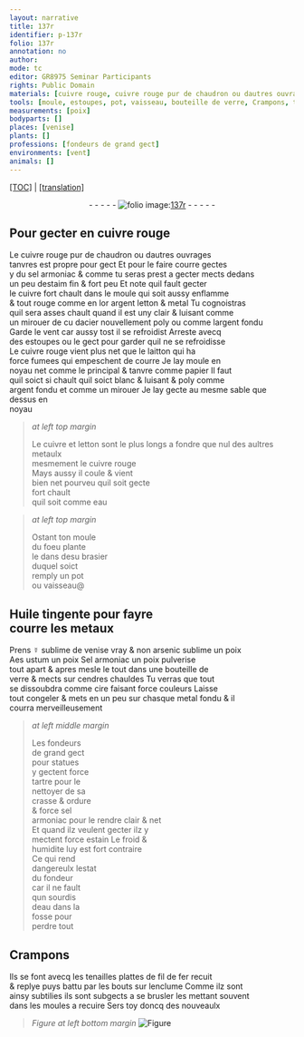 ```yaml
---
layout: narrative
title: 137r
identifier: p-137r
folio: 137r
annotation: no
author:
mode: tc
editor: GR8975 Seminar Participants
rights: Public Domain
materials: [cuivre rouge, cuivre rouge pur de chaudron ou dautres ouvrages tanvres, sel armoniac, estaim fin, cuivre, or, argent, letton, metal, acier, argent fondu, laitton, papier, metaulx, eau, Huile tingente, metaux, ☿ sublime de venise vray, arsenic sublime, Aes ustum, Sel armoniac, verre, cendres, cire, metal fondu, tartre, crasse, ordure, estain, fil de fer]
tools: [moule, estoupes, pot, vaisseau, bouteille de verre, Crampons, tenailles plattes, enclume, moules]
measurements: [poix]
bodyparts: []
places: [venise]
plants: []
professions: [fondeurs de grand gect]
environments: [vent]
animals: []
---
```


 <p><a href="{{ site.baseurl }}/diplomatic/">[TOC]</a> | <a href="{{ site.baseurl }}/texts/p-137r_tl/" target="_blank">[translation]</a></p><div class="folio" align="center">- - - - - <a href="http://gallica.bnf.fr/ark:/12148/btv1b10500001g/f279.image" target="_blank"><img src="https://cu-mkp.github.io/2017-workshop-edition/assets/photo-icon.png" alt="folio image: " style="display:inline-block; margin-bottom:-3px;"/>137r</a> - - - - - </div>  
  

## Pour gecter en <span class="m">cuivre rouge</span>

 
Le <span class="m">cuivre rouge pur de chaudron ou dautres ouvrages<br/> tanvres</span> est propre pour gect Et pour le faire courre gectes<br/> y du <span class="m">sel armoniac</span> & co<span class="exp">mm</span>e tu seras prest a gecter mects dedans<br/> un peu d<span class="m">estaim fin</span> & fort peu Et note quil fault gecter<br/> le <span class="m">cuivre</span> fort chault dans le <span class="tl">moule</span> qui soit aussy enflamme<br/> & tout rouge co<span class="exp">mm</span>e en l<span class="m">or</span> <span class="m">argent</span> <span class="m">letton</span> & <span class="m">metal</span> Tu cognoistras<br/> quil sera asses chault quand il est uny clair & luisant comme<br/> un mirouer <span class="del">de cu</span> d<span class="m">acier</span> nouvellem<span class="exp">ent</span> poly ou co<span class="exp">mm</span>e l<span class="m">argent fondu</span><br/> Garde le <span class="env">vent</span> car aussy tost il se refroidist Arreste avecq<br/> des <span class="tl">estoupes</span> <span class="del">ou</span> le gect pour garder quil ne se refroidisse<br/> Le <span class="m">cuivre rouge</span> vient plus net que le <span class="m">laitton</span> qui ha<br/> force fumees qui empeschent de courre Je lay moule en<br/> noyau net co<span class="exp">mm</span>e le principal & tanvre co<span class="exp">mm</span>e <span class="m">papier</span> Il faut<br/> quil soict si chault quil soict blanc & luisant & poly co<span class="exp">mm</span>e<br/> <span class="m">argent fondu</span> et <span class="add">co<span class="exp">mm</span>e un mirouer</span> Je lay gecte au mesme sable que dessus en<br/> noyau
 
> *at left top margin*
> 
> 
>   Le <span class="m">cuivre</span> et <span class="m">letton</span> sont le plus longs a fondre que nul des aultres <span class="m">metaulx</span><br/> mesmem<span class="exp">ent</span> le <span class="m">cuivre rouge</span><br/> Mays aussy il coule & vient<br/> bien net pourveu quil soit gecte<br/> fort chault<br/> quil soit co<span class="exp">mm</span>e <span class="m">eau</span>
 
> *at left top margin*
> 
> 
>   Ostant ton <span class="tl">moule</span><br/> du foeu plante<br/> le dans d<span class="del">es</span>u brasier<br/> duquel soict<br/> remply un <span class="tl">pot</span><br/> ou <span class="tl">vaisseau</span>@
 
 
  

## <span class="m">Huile tingente</span> pour fayre<br/> courre les <span class="m">metaux</span>

 
 P<span class="exp">rens</span> <span class="m">☿ sublime de <span class="pl">venise</span> vray</span> & non <span class="m">arsenic sublime</span> un <span class="ms">poix</span><br/> <span class="m">Aes ustum</span> un <span class="ms">poix</span> <span class="m">Sel armoniac</span> un <span class="ms">poix</span> pulverise<br/> tout apart & apres mesle le tout dans une <span class="tl">bouteille de<br/> <span class="m">verre</span></span> & mects sur <span class="m">cendres</span> chauldes Tu verras que tout<br/> se dissoubdra co<span class="exp">mm</span>e <span class="m">cire</span> faisant force couleurs Laisse<br/> <span class="del">tout</span> congeler & mets en un peu sur chasque <span class="m">metal <span class="add">fondu</span></span> & il<br/> courra merveilleusem<span class="exp">ent</span>
 
> *at left middle margin*
> 
> 
>   Les <span class="pro">fondeurs<br/> de grand gect</span><br/> pour statues<br/> y gectent force<br/> <span class="m">tartre</span> pour le<br/> nettoyer de sa<br/> <span class="m">crasse</span> & <span class="m">ordure</span><br/> & force <span class="m">sel<br/> armoniac</span> pour le rendre clair & net<br/> Et quand ilz veulent gecter ilz y<br/> mectent force <span class="m">estain</span> Le froid &<br/> humidite luy est fort contraire<br/> Ce qui rend<br/> dangereulx lestat<br/> du fondeur<br/> car il ne fault<br/> qun sourdis<br/> d<span class="m">eau</span> dans la<br/> fosse pour<br/> perdre tout
 
 
  

## <span class="tl">Crampons</span>

 
Ils se font avecq les <span class="tl">tenailles plattes</span> de <span class="m">fil de fer</span> recuit<br/> & replye puys battu par les bouts sur l<span class="tl">enclume</span> Co<span class="exp">mm</span>e ilz sont<br/> ainsy subtilies ils sont subgects a se brusler les metta<span class="exp">n</span>t souvent<br/> dans les <span class="tl">moules</span> a recuire Sers toy doncq des nouveaulx
 
> *Figure*
> *at left bottom margin*
> <a href="https://drive.google.com/open?id=0B9-oNrvWdlO5aG5XMHdYTTYzbzA" target="_blank"><img src="https://cu-mkp.github.io/GR8975-edition/assets/photo-icon.png" alt="Figure" style="display:inline-block; margin-bottom:-3px;"/></a>
 
 